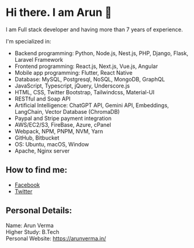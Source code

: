 # Hi there. I am Arun 👋

I am Full stack developer and having more than 7 years of experience.

I'm specialized in:

- Backend programming: Python, Node.js, Nest.js, PHP, Django, Flask, Laravel Framework
- Frontend programming: React.js, Next.js, Vue.js, Angular
- Mobile app programming: Flutter, React Native
- Database: MySQL, Postgresql, NoSQL, MongoDB, GraphQL
- JavaScript, Typescript, jQuery, Underscore.js
- HTML, CSS, Twitter Bootstrap, Tailwindcss, Material-UI
- RESTful and Soap API
- Artificial Intelligence: ChatGPT API, Gemini API, Embeddings, LangChain, Vector Database (ChromaDB)
- Paypal and Stripe payment integration
- AWS/EC2/S3, FireBase, Azure, cPanel
- Webpack, NPM, PNPM, NVM, Yarn
- GitHub, Bitbucket
- OS: Ubuntu, macOS, Window
- Apache, Nginx server

## How to find me: 

  - [Facebook](https://www.facebook.com/arundevops)
  - [Twitter](https://twitter.com/arundevops)

## Personal Details:

Name: Arun Verma<br>
Higher Study: B.Tech <br>
Personal Website: https://arunverma.in/<br>
